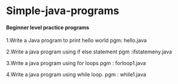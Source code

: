 # Simple-java-programs
####  Beginner level practice programs

1.Write a Java program to print hello world
pgm: hello.java

2.Write a java program using if else statement
pgm :ifstatemeny.java

3.Write a java program using for loops
pgm : forloop1.java

4.Write a java program using while loop.
pgm : while1.java
